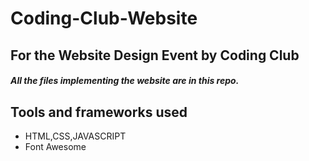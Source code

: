 # Coding-Club-Website
## For the Website Design Event by Coding Club

##### All the files implementing the website are in this repo.
## Tools and frameworks used
* HTML,CSS,JAVASCRIPT
* Font Awesome

